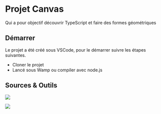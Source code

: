 # Projet Canvas

Qui a pour objectif découvrir TypeScript et faire des formes géométriques

## Démarrer

Le projet a été créé sous VSCode, pour le démarrer suivre les étapes suivantes.

- Cloner le projet
- Lancé sous Wamp ou compiler avec node.js

## Sources & Outils

<a href="https://developer.mozilla.org/fr/docs/Web/API/Canvas_API/Tutorial/Drawing_shapes" target="_blank" rel="noreferrer"> <img src="https://img.shields.io/badge/Canva-%2300C4CC.svg?&style=for-the-badge&logo=Canva&logoColor=white"/> </a>

<a href="https://www.typescriptlang.org/" target="_blank" rel="noreferrer"> <img src="https://img.shields.io/badge/TypeScript-007ACC?style=for-the-badge&logo=typescript&logoColor=white"/> </a>
